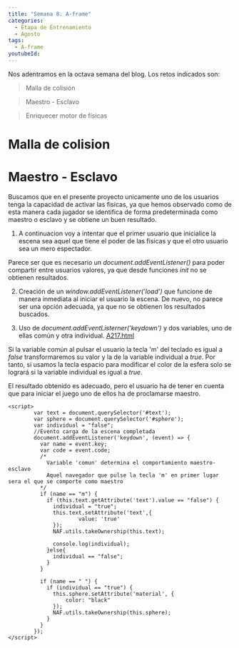 ```yaml
---
title: "Semana 8. A-frame"
categories:
  - Etapa de Entrenamiento
  - Agosto
tags:
  - A-frame
youtubeId: 
---
```



Nos adentramos en la octava semana del blog. Los retos indicados son:

> Malla de colisión

> Maestro - Esclavo 

> Enriquecer motor de físicas 

# Malla de colision

# Maestro - Esclavo

Buscamos que en el presente proyecto unicamente uno de los usuarios tenga la capacidad de activar las fisicas, ya que hemos observado como de esta manera cada jugador se identifica de forma predeterminada como maestro o esclavo y se obtiene un buen resultado. 

1. A continuacion voy a intentar que el primer usuario que inicialice la escena sea aquel que tiene el poder de las fisicas y que el otro usuario sea un mero espectador. 

Parece ser que es necesario un *document.addEventListener()* para poder compartir entre usuarios valores, ya que desde funciones *init* no se obtienen resultados.

2. Creación de un *window.addEventListener('load')* que funcione de manera inmediata al iniciar el usuario la escena. De nuevo, no parece ser una opción adecuada, ya que no se obtienen los resultados buscados. 

3. Uso de *document.addEventListerner('keydown')* y dos variables, uno de ellas común y otra individual. [A217.html]()

Si la variable común al pulsar el usuario la tecla 'm' del teclado es igual a *false* transformaremos su valor y la de la variable individual a *true*. Por tanto, si usamos la tecla espacio para modificar el color de la esfera solo se logrará si la variable individual es igual a *true*. 

El resultado obtenido es adecuado, pero el usuario ha de tener en cuenta que para iniciar el juego uno de ellos ha de proclamarse maestro. 

    <script>
            var text = document.querySelector('#text');
            var sphere = document.querySelector('#sphere');
            var individual = "false";
            //Evento carga de la escena completada
            document.addEventListener('keydown', (event) => {
              var name = event.key;
              var code = event.code;
              /*
                Variable 'comun' determina el comportamiento maestro-esclavo
                Aquel navegador que pulse la tecla 'm' en primer lugar sera el que se comporte como maestro
              */
              if (name == "m") {
                if (this.text.getAttribute('text').value == "false") {
                  individual = "true";
                  this.text.setAttribute('text',{
                          value: 'true'
                  });
                  NAF.utils.takeOwnership(this.text);

                  console.log(individual);
                }else{
                  individual == "false";      
                }
              }

              if (name == " ") {
                if (individual == "true") {
                  this.sphere.setAttribute('material', {
                      color: "black"
                  });
                  NAF.utils.takeOwnership(this.sphere);
                }
              }
            });
    </script>



